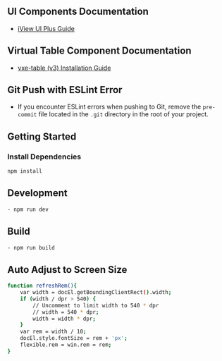 ## UI Components Documentation
- [iView UI Plus Guide](https://www.iviewui.com/view-ui-plus/guide/introduce)

## Virtual Table Component Documentation
- [vxe-table (v3) Installation Guide](https://vxetable.cn/v3/#/table/start/install)

## Git Push with ESLint Error
- If you encounter ESLint errors when pushing to Git, remove the `pre-commit` file located in the `.git` directory in the root of your project.

## Getting Started

### Install Dependencies
```bash
npm install
```
## Development
```bash
- npm run dev
```
## Build
```bash
- npm run build
```
## Auto Adjust to Screen Size
```bash
function refreshRem(){
    var width = docEl.getBoundingClientRect().width;
    if (width / dpr > 540) {
        // Uncomment to limit width to 540 * dpr
        // width = 540 * dpr;
        width = width * dpr;
    }
    var rem = width / 10;
    docEl.style.fontSize = rem + 'px';
    flexible.rem = win.rem = rem;
}
```

